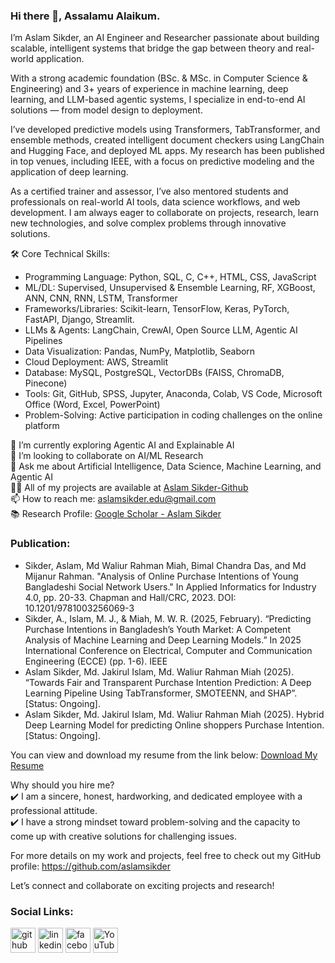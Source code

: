 ### Hi there 👋, Assalamu Alaikum.
I’m Aslam Sikder, an AI Engineer and Researcher passionate about building scalable, intelligent systems that bridge the gap between theory and real-world application.

With a strong academic foundation (BSc. & MSc. in Computer Science & Engineering) and 3+ years of experience in machine learning, deep learning, and LLM-based agentic systems, I specialize in end-to-end AI solutions — from model design to deployment.

I’ve developed predictive models using Transformers, TabTransformer, and ensemble methods, created intelligent document checkers using LangChain and Hugging Face, and deployed ML apps. My research has been published in top venues, including IEEE, with a focus on predictive modeling and the application of deep learning.

As a certified trainer and assessor, I’ve also mentored students and professionals on real-world AI tools, data science workflows, and web development. I am always eager to collaborate on projects, research, learn new technologies, and solve complex problems through innovative solutions.

🛠️ Core Technical Skills:
-	Programming Language: Python, SQL, C, C++, HTML, CSS, JavaScript
-	ML/DL: Supervised, Unsupervised & Ensemble Learning, RF, XGBoost, ANN, CNN, RNN, LSTM, Transformer
-	Frameworks/Libraries: Scikit-learn, TensorFlow, Keras, PyTorch, FastAPI, Django, Streamlit.
-	LLMs & Agents: LangChain, CrewAI, Open Source LLM, Agentic AI Pipelines
-	Data Visualization: Pandas, NumPy, Matplotlib, Seaborn
-	Cloud Deployment: AWS, Streamlit
-	Database: MySQL, PostgreSQL, VectorDBs (FAISS, ChromaDB, Pinecone)
-	Tools: Git, GitHub, SPSS, Jupyter, Anaconda, Colab, VS Code, Microsoft Office (Word, Excel, PowerPoint)
-	Problem-Solving: Active participation in coding challenges on the online platform

🌱 I’m currently exploring Agentic AI and Explainable AI <br>
👯 I’m looking to collaborate on AI/ML Research <br>
💬 Ask me about Artificial Intelligence, Data Science, Machine Learning, and Agentic AI <br>
👨‍💻 All of my projects are available at [Aslam Sikder-Github](https://github.com/aslamsikder) <br>
📫 How to reach me: aslamsikder.edu@gmail.com <br>
📚 Research Profile: [Google Scholar - Aslam Sikder](https://scholar.google.com/citations?hl=en&user=Ip1qQi8AAAAJ) <br>

### Publication:
- Sikder, Aslam, Md Waliur Rahman Miah, Bimal Chandra Das, and Md Mijanur Rahman. "Analysis of Online Purchase Intentions of Young Bangladeshi Social Network Users." In Applied Informatics for Industry 4.0, pp. 20-33. Chapman and Hall/CRC, 2023. DOI: 10.1201/9781003256069-3
- Sikder, A., Islam, M. J., & Miah, M. W. R. (2025, February). “Predicting Purchase Intentions in Bangladesh’s Youth Market: A Competent Analysis of Machine Learning and Deep Learning Models.” In 2025 International Conference on Electrical, Computer and Communication Engineering (ECCE) (pp. 1-6). IEEE
- Aslam Sikder, Md. Jakirul Islam, Md. Waliur Rahman Miah (2025). “Towards Fair and Transparent Purchase Intention Prediction: A Deep Learning Pipeline Using TabTransformer, SMOTEENN, and SHAP”. [Status: Ongoing].
- Aslam Sikder, Md. Jakirul Islam, Md. Waliur Rahman Miah (2025). Hybrid Deep Learning Model for predicting Online shoppers Purchase Intention. [Status: Ongoing].

You can view and download my resume from the link below:
[Download My Resume](https://drive.google.com/file/d/1b3ARyI00f4c2F0j_uSJQG5Nj9oZAwitN/view)

Why should you hire me? <br>
✔️ I am a sincere, honest, hardworking, and dedicated employee with a professional attitude. <br>
✔️ I have a strong mindset toward problem-solving and the capacity to come up with creative solutions for challenging issues. <br>

For more details on my work and projects, feel free to check out my GitHub profile: https://github.com/aslamsikder

Let’s connect and collaborate on exciting projects and research!

### Social Links:
[<img src='https://cdn.jsdelivr.net/npm/simple-icons@3.0.1/icons/github.svg' alt='github' height='40'>](https://github.com/aslamsikder)  [<img src='https://cdn.jsdelivr.net/npm/simple-icons@3.0.1/icons/linkedin.svg' alt='linkedin' height='40'>](https://www.linkedin.com/in/aslamsikder//)  [<img src='https://cdn.jsdelivr.net/npm/simple-icons@3.0.1/icons/facebook.svg' alt='facebook' height='40'>](https://www.facebook.com/aslamsikderduet)  [<img src='https://cdn.jsdelivr.net/npm/simple-icons@3.0.1/icons/youtube.svg' alt='YouTube' height='40'>](https://www.youtube.com/channel/UCOXfcVWrP2I1uoVqUkt6krQ)


